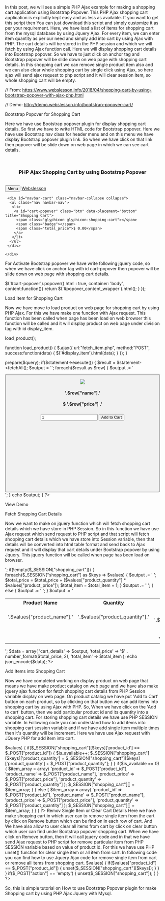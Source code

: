 In this post, we will see a simple PHP Ajax example for making a shopping cart application using Bootstrap Popover. This PHP Ajax shopping cart application is explicitly kept easy and as less as available. If you want to get this script then You can just download this script and simply customize it as per your requirement. Here, we have load a list of items for shopping cart from the mysql database by using Jquery Ajax. For every item, we can enter item quantity as per our need and simply add into cart by using Ajax with PHP. The cart details will be stored in the PHP session and which we will fetch by using Ajax function call. Here we will display shopping cart details into Bootstrap popover. So we have to just click on anchor tag and Bootstrap popover will be slide down on web page with shopping cart details. In this shopping cart we can remove single product item also and we can also clear whole shopping cart by single click using Ajax, so here ajax will send ajax request to php script and it will clear session item, so whole shopping cart will be empty.


// From:  https://www.webslesson.info/2018/04/shopping-cart-by-using-bootstrap-popover-with-ajax-php.html

// Demo:  http://demo.webslesson.info/bootstrap-popover-cart/

Bootstrap Popover for Shopping Cart

Here we have use Bootstrap popover plugin for display shopping cart details. So first we have to write HTML code for Bootstrap popover. Here we have use Bootstrap nav class for header menu and on this menu we have display Bootstrap popover plugin link. So when we have click on that link then popover will be slide down on web page in which we can see cart details.


<div class="container">
   <br />
   <h3 align="center">PHP Ajax Shopping Cart by using Bootstrap Popover</h3>
   <br />
   <nav class="navbar navbar-default" role="navigation">
    <div class="container-fluid">
     <div class="navbar-header">
      <button type="button" class="navbar-toggle collapsed" data-toggle="collapse" data-target=".navbar-collapse">
      <span class="sr-only">Menu</span>
      <span class="glyphicon glyphicon-menu-hamburger"></span>
      </button>
      <a class="navbar-brand" href="/">Webslesson</a>
     </div>
     
     <div id="navbar-cart" class="navbar-collapse collapse">
      <ul class="nav navbar-nav">
       <li>
        <a id="cart-popover" class="btn" data-placement="bottom" title="Shopping Cart">
         <span class="glyphicon glyphicon-shopping-cart"></span>
         <span class="badge"></span>
         <span class="total_price">$ 0.00</span>
        </a>
       </li>
      </ul>
     </div>
     
    </div>
   </nav>
   <div id="popover_content_wrapper" style="display: none">
    <span id="cart_details"></span>
    <div align="right">
     <a href="#" class="btn btn-primary" id="check_out_cart">
     <span class="glyphicon glyphicon-shopping-cart"></span> Check out
     </a>
     <a href="#" class="btn btn-default" id="clear_cart">
     <span class="glyphicon glyphicon-trash"></span> Clear
     </a>
    </div>
   </div>

   <div id="display_item">


   </div>
   
  </div>


 

For Activate Bootstrap popover we have write following jquery code, so when we have click on anchor tag with id cart-popover then popover will be slide down on web page with shopping cart details.


$('#cart-popover').popover({
  html : true,
        container: 'body',
        content:function(){
         return $('#popover_content_wrapper').html();
        }
});


Load Item for Shopping Cart

Now we have move to load product on web page for shopping cart by using PHP Ajax. For this we have make one function with Ajax request. This function has been called when page has been load on web browser this function will be called and it will display product on web page under division tag with id display_item.


<!-- index.php !-->

load_product();

function load_product()
{
              $.ajax({
   url:"fetch_item.php",
   method:"POST",
   success:function(data)
   {
    $('#display_item').html(data);
   }
  });
}


 


<?php

//fetch_item.php

include('database_connection.php');

$query = "SELECT * FROM tbl_product ORDER BY id DESC";

$statement = $connect->prepare($query);

if($statement->execute())
{
 $result = $statement->fetchAll();
 $output = '';
 foreach($result as $row)
 {
  $output .= '
  <div class="col-md-3" style="margin-top:12px;">  
            <div style="border:1px solid #333; background-color:#f1f1f1; border-radius:5px; padding:16px; height:350px;" align="center">
             <img src="images/'.$row["image"].'" class="img-responsive" /><br />
             <h4 class="text-info">'.$row["name"].'</h4>
             <h4 class="text-danger">$ '.$row["price"] .'</h4>
             <input type="text" name="quantity" id="quantity' . $row["id"] .'" class="form-control" value="1" />
             <input type="hidden" name="hidden_name" id="name'.$row["id"].'" value="'.$row["name"].'" />
             <input type="hidden" name="hidden_price" id="price'.$row["id"].'" value="'.$row["price"].'" />
             <input type="button" name="add_to_cart" id="'.$row["id"].'" style="margin-top:5px;" class="btn btn-success form-control add_to_cart" value="Add to Cart" />
            </div>
        </div>
  ';
 }
 echo $output;
}


?>



View Demo




 


Fetch Shopping Cart Details

Now we want to make on jquery function which will fetch shopping cart details which we have store in PHP Session. So in this function we have use Ajax request which send request to PHP script and that script will fetch shopping cart details which we have store into Session variable, then that details will be converted into html table format and send back to Ajax request and it will display that cart details under Bootstrap popover by using Jquery. This jquery function will be called when page has been load on browser.


<!-- index.php !-->
<script>  
$(document).ready(function(){

load_cart_data();

function load_cart_data()
{
  $.ajax({
   url:"fetch_cart.php",
   method:"POST",
   dataType:"json",
   success:function(data)
   {
    $('#cart_details').html(data.cart_details);
    $('.total_price').text(data.total_price);
    $('.badge').text(data.total_item);
   }
  });
}
</script>


 


<?php

//fetch_cart.php

session_start();

$total_price = 0;
$total_item = 0;

$output = '
<div class="table-responsive" id="order_table">
 <table class="table table-bordered table-striped">
  <tr>  
            <th width="40%">Product Name</th>  
            <th width="10%">Quantity</th>  
            <th width="20%">Price</th>  
            <th width="15%">Total</th>  
            <th width="5%">Action</th>  
        </tr>
';
if(!empty($_SESSION["shopping_cart"]))
{
 foreach($_SESSION["shopping_cart"] as $keys => $values)
 {
  $output .= '
  <tr>
   <td>'.$values["product_name"].'</td>
   <td>'.$values["product_quantity"].'</td>
   <td align="right">$ '.$values["product_price"].'</td>
   <td align="right">$ '.number_format($values["product_quantity"] * $values["product_price"], 2).'</td>
   <td><button name="delete" class="btn btn-danger btn-xs delete" id="'. $values["product_id"].'">Remove</button></td>
  </tr>
  ';
  $total_price = $total_price + ($values["product_quantity"] * $values["product_price"]);
  $total_item = $total_item + 1;
 }
 $output .= '
 <tr>  
        <td colspan="3" align="right">Total</td>  
        <td align="right">$ '.number_format($total_price, 2).'</td>  
        <td></td>  
    </tr>
 ';
}
else
{
 $output .= '
    <tr>
     <td colspan="5" align="center">
      Your Cart is Empty!
     </td>
    </tr>
    ';
}
$output .= '</table></div>';
$data = array(
 'cart_details'  => $output,
 'total_price'  => '$' . number_format($total_price, 2),
 'total_item'  => $total_item
); 

echo json_encode($data);


?>


Add Items into Shopping Cart

Now we have completed working on display product on web page that means we have make product catalog on web page and we have also make jquery ajax function for fetch shopping cart details from PHP Session variable display on web page. On product catalog we have put 'Add to Cart' button on each product, so by clicking on that button we can add items into shopping cart by using Ajax with PHP. So, When we have click on the 'Add to cart' button, then we add particular product id and its quantity into a shopping cart. For storing shopping cart details we have use PHP SESSION variable. In Following code you can understand how to add items into shopping cart session variable and if we have add single item multiple times then it's quantity will be increment. Here we have use Ajax request with JQuery PHP for add item into cart.


<!--- index.php ---!>
<script>  
$(document).ready(function(){

 $(document).on('click', '.add_to_cart', function(){
  var product_id = $(this).attr("id");
  var product_name = $('#name'+product_id+'').val();
  var product_price = $('#price'+product_id+'').val();
  var product_quantity = $('#quantity'+product_id).val();
  var action = "add";
  if(product_quantity > 0)
  {
   $.ajax({
    url:"action.php",
    method:"POST",
    data:{product_id:product_id, product_name:product_name, product_price:product_price, product_quantity:product_quantity, action:action},
    success:function(data)
    {
     load_cart_data();
     alert("Item has been Added into Cart");
    }
   });
  }
  else
  {
   alert("lease Enter Number of Quantity");
  }
 });

</script>


 


<?php

//action.php

session_start();

if(isset($_POST["action"]))
{
 if($_POST["action"] == "add")
 {
  if(isset($_SESSION["shopping_cart"]))
  {
   $is_available = 0;
   foreach($_SESSION["shopping_cart"] as $keys => $values)
   {
    if($_SESSION["shopping_cart"][$keys]['product_id'] == $_POST["product_id"])
    {
     $is_available++;
     $_SESSION["shopping_cart"][$keys]['product_quantity'] = $_SESSION["shopping_cart"][$keys]['product_quantity'] + $_POST["product_quantity"];
    }
   }
   if($is_available == 0)
   {
    $item_array = array(
     'product_id'               =>     $_POST["product_id"],  
     'product_name'             =>     $_POST["product_name"],  
     'product_price'            =>     $_POST["product_price"],  
     'product_quantity'         =>     $_POST["product_quantity"]
    );
    $_SESSION["shopping_cart"][] = $item_array;
   }
  }
  else
  {
   $item_array = array(
    'product_id'               =>     $_POST["product_id"],  
    'product_name'             =>     $_POST["product_name"],  
    'product_price'            =>     $_POST["product_price"],  
    'product_quantity'         =>     $_POST["product_quantity"]
   );
   $_SESSION["shopping_cart"][] = $item_array;
  }
 }
}

?>


Remov Single Item or Clear Cart Details

Here we have make shopping cart in which user can to remove single item from the cart by click on Remove button which can be find on in each row of cart. And We have also allow to user clear all items from cart by click on clear button which user can find under Bootstrap popover shopping cart. When we have click on Remove button, then it will call jquery code and in that we have send Ajax request to PHP script for remove particular item from PHP SESSION variable based on value of product id. For this we have use PHP unset() function for clear single item or all item from cart. In following code you can find how to use Jquery Ajax code for remove single item from cart or remove all items from shopping cart.


<!--- index.php !--->
<script>  
$(document).ready(function(){

 $(document).on('click', '.delete', function(){
  var product_id = $(this).attr("id");
  var action = 'remove';
  if(confirm("Are you sure you want to remove this product?"))
  {
   $.ajax({
    url:"action.php",
    method:"POST",
    data:{product_id:product_id, action:action},
    success:function()
    {
     load_cart_data();
     $('#cart-popover').popover('hide');
     alert("Item has been removed from Cart");
    }
   })
  }
  else
  {
   return false;
  }
 });

 $(document).on('click', '#clear_cart', function(){
  var action = 'empty';
  $.ajax({
   url:"action.php",
   method:"POST",
   data:{action:action},
   success:function()
   {
    load_cart_data();
    $('#cart-popover').popover('hide');
    alert("Your Cart has been clear");
   }
  });
 });
    
});

</script>


 


<?php

//action.php

session_start();

if(isset($_POST["action"]))
{

 if($_POST["action"] == 'remove')
 {
  foreach($_SESSION["shopping_cart"] as $keys => $values)
  {
   if($values["product_id"] == $_POST["product_id"])
   {
    unset($_SESSION["shopping_cart"][$keys]);
   }
  }
 }
 if($_POST["action"] == 'empty')
 {
  unset($_SESSION["shopping_cart"]);
 }
}

?>


So, this is simple tutorial on How to use Bootstrap Popover plugin for make Shopping cart by using PHP Ajax Jquery with Mysql.
